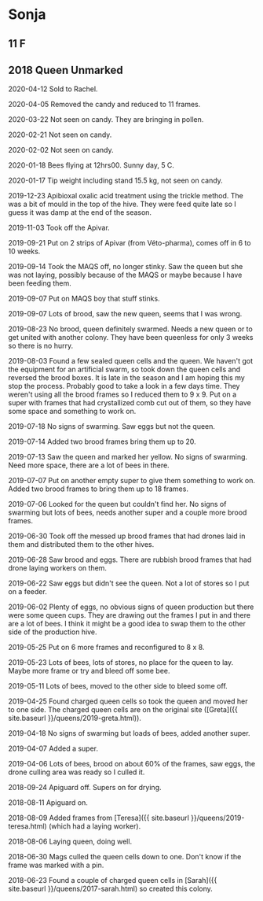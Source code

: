 # Sonja

## 11 F

## 2018 Queen Unmarked

2020-04-12 Sold to Rachel.

2020-04-05 Removed the candy and reduced to 11 frames.

2020-03-22 Not seen on candy.  They are bringing in pollen.

2020-02-21 Not seen on candy.

2020-02-02 Not seen on candy.

2020-01-18 Bees flying at 12hrs00.  Sunny day, 5 C.

2020-01-17 Tip weight including stand 15.5 kg, not seen on candy.

2019-12-23 Apibioxal oxalic acid treatment using the trickle method.  The was a bit of mould in the top of the hive.  They were feed quite late so I guess it was damp at the end of the season.

2019-11-03 Took off the Apivar.

2019-09-21 Put on 2 strips of Apivar (from Véto-pharma), comes off in 6 to 10 weeks.

2019-09-14 Took the MAQS off, no longer stinky.  Saw the queen but she was not laying, possibly because of the MAQS or maybe because I have been feeding them.

2019-09-07 Put on MAQS boy that stuff stinks.  

2019-09-07 Lots of brood, saw the new queen, seems that I was wrong.

2019-08-23 No brood, queen definitely swarmed.  Needs a new queen or to get united with another colony. They have been queenless for only 3 weeks so there is no hurry.

2019-08-03 Found a few sealed queen cells and the queen.  We haven't got the equipment for an artificial swarm, so took down the queen cells and reversed the brood boxes.  It is late in the season and I am hoping this my stop the process.  Probably good to take a look in a few days time.  They weren't using all the brood frames so I reduced them to 9 x 9.  Put on a super with frames that had crystallized comb cut out of them, so they have some space and something to work on.

2019-07-18 No signs of swarming.  Saw eggs but not the queen.

2019-07-14 Added two brood frames bring them up to 20.

2019-07-13  Saw the queen and marked her yellow. No signs of swarming.  Need more space, there are a lot of bees in there.

2019-07-07 Put on another empty super to give them something to work on.  Added two brood frames to bring them up to 18 frames.

2019-07-06 Looked for the queen but couldn't find her.  No signs of swarming but lots of bees, needs another super and a couple more brood frames.

2019-06-30 Took off the messed up brood frames that had drones laid in them and distributed them to the other hives.

2019-06-28 Saw brood and eggs.  There are rubbish brood frames that had drone laying workers on them.

2019-06-22 Saw eggs but didn't see the queen.  Not a lot of stores so I put on a feeder.

2019-06-02 Plenty of eggs, no obvious signs of queen production but there were some queen cups.  They are drawing out the frames I put in and there are a lot of bees.  I think it might be a good idea to swap them to the other side of the production hive.

2019-05-25 Put on 6 more frames and reconfigured to 8 x 8.

2019-05-23 Lots of bees, lots of stores, no place for the queen to lay.  Maybe more frame or try and bleed off some bee.

2019-05-11 Lots of bees, moved to the other side to bleed some off.

2019-04-25 Found charged queen cells so took the queen and moved her to one side.  The charged queen cells are on the original site ([Greta]({{ site.baseurl }}/queens/2019-greta.html)).

2019-04-18 No signs of swarming but loads of bees, added another super.

2019-04-07 Added a super.

2019-04-06 Lots of bees, brood on about 60% of the frames, saw eggs, the drone culling area was ready so I culled it.

2018-09-24 Apiguard off.  Supers on for drying.

2018-08-11 Apiguard on.

2018-08-09 Added frames from [Teresa]({{ site.baseurl }}/queens/2019-teresa.html) (which had a laying worker).

2018-08-06 Laying queen, doing well.

2018-06-30 Mags culled the queen cells down to one.  Don't know if the frame was marked with a pin.  

2018-06-23 Found a couple of charged queen cells in [Sarah]({{ site.baseurl }}/queens/2017-sarah.html) so created this colony.  

